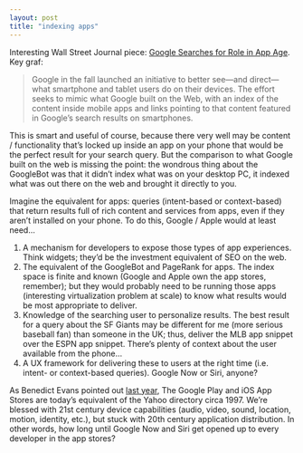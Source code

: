 ```yaml
---
layout: post
title: "indexing apps"
---
```


Interesting Wall Street Journal piece: <a href="http://online.wsj.com/news/articles/SB10001424052702304732804579425302808391142?mg=reno64-wsj&url=http%3A%2F%2Fonline.wsj.com%2Farticle%2FSB10001424052702304732804579425302808391142.html">Google Searches for Role in App Age</a>. Key graf:

> Google in the fall launched an initiative to better see—and direct—what smartphone and tablet users do on their devices. The effort seeks to mimic what Google built on the Web, with an index of the content inside mobile apps and links pointing to that content featured in Google’s search results on smartphones.

This is smart and useful of course, because there very well may be content / functionality that’s locked up inside an app on your phone that would be the perfect result for your search query. But the comparison to what Google built on the web is missing the point: the wondrous thing about the GoogleBot was that it didn’t index what was on your desktop PC, it indexed what was out there on the web and brought it directly to you.

Imagine the equivalent for apps: queries (intent-based or context-based) that return results full of rich content and services from apps, even if they aren’t installed on your phone. To do this, Google / Apple would at least need...

1. A mechanism for developers to expose those types of app experiences. Think widgets; they’d be the investment equivalent of SEO on the web.
2. The equivalent of the GoogleBot and PageRank for apps. The index space is finite and known (Google and Apple own the app stores, remember); but they would probably need to be running those apps (interesting virtualization problem at scale) to know what results would be most appropriate to deliver.
3. Knowledge of the searching user to personalize results. The best result for a query about the SF Giants may be different for me (more serious baseball fan) than someone in the UK; thus, deliver the MLB app snippet over the ESPN app snippet. There’s plenty of context about the user available from the phone…
4. A UX framework for delivering these to users at the right time (i.e. intent- or context-based queries). Google Now or Siri, anyone?

As Benedict Evans pointed out <a href="http://ben-evans.com/benedictevans/2013/8/15/app-stores-portals-and-discovery">last year</a>, The Google Play and iOS App Stores are today’s equivalent of the Yahoo directory circa 1997. We’re blessed with 21st century device capabilities (audio, video, sound, location, motion, identity, etc.), but stuck with 20th century application distribution. In other words, how long until Google Now and Siri get opened up to every developer in the app stores?

